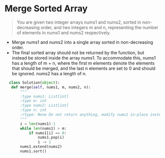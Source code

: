 # Merge Sorted Array

> You are given two integer arrays nums1 and nums2, sorted in non-decreasing order, and two integers m and n, representing the number of elements in nums1 and nums2 respectively.
 - Merge nums1 and nums2 into a single array sorted in non-decreasing order.
 - The final sorted array should not be returned by the function, but instead be stored inside the array nums1. To accommodate this, nums1 has a length of m + n, where the first m elements denote the elements that should be merged, and the last n elements are set to 0 and should be ignored. nums2 has a length of n.

 ```python
   class Solution(object):
    def merge(self, nums1, m, nums2, n):
        """
        :type nums1: List[int]
        :type m: int
        :type nums2: List[int]
        :type n: int
        :rtype: None Do not return anything, modify nums1 in-place instead.
        """
        i = len(nums1)-1
        while len(nums1) > m:
            if nums1[i] == 0:
                nums1.pop(i)
                i -= 1
        nums1.extend(nums2)
        nums1.sort()
```
